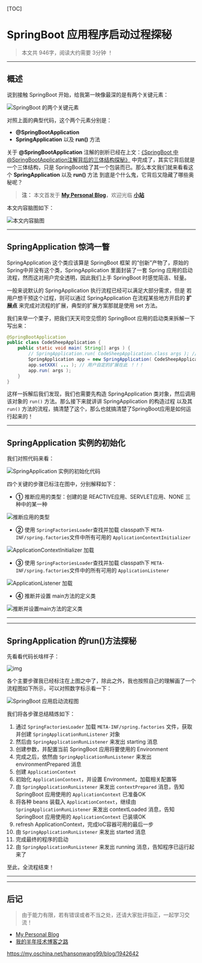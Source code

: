[TOC]



# SpringBoot 应用程序启动过程探秘 

> 本文共 946字，阅读大约需要 3分钟 ！

------

## 概述

说到接触 SpringBoot 开始，给我第一映像最深的是有两个关键元素：

![SpringBoot 的两个关键元素](image-201902032202/1240.png)

对照上面的典型代码，这个两个元素分别是：

- **@SpringBootApplication**
- **SpringApplication** 以及 **run()** 方法

关于 **@SpringBootApplication** 注解的剖析已经在上文：[《SpringBoot 中 @SpringBootApplication注解背后的三体结构探秘》](http://www.codesheep.cn/2018/07/30/at-SpringBootApplication-zhujie/) 中完成了，其实它背后就是一个三体结构，只是 SpringBoot给了其一个包装而已。那么本文我们就来看看这个 **SpringApplication** 以及 **run()** 方法 到底是个什么鬼，它背后又隐藏了哪些奥秘呢？

> **注：** 本文首发于 [**My Personal Blog**](http://www.codesheep.cn/)，欢迎光临 [**小站**](http://www.codesheep.cn/)

本文内容脑图如下：

![本文内容脑图](image-201902032202/1240-20190123221459354.png)

------

## SpringApplication 惊鸿一瞥

SpringApplication 这个类应该算是 SpringBoot 框架 的“创新”产物了，原始的 Spring中并没有这个类，SpringApplication 里面封装了一套 Spring 应用的启动流程，然而这对用户完全透明，因此我们上手 SpringBoot 时感觉简洁、轻量。

一般来说默认的 SpringApplication 执行流程已经可以满足大部分需求，但是 若用户想干预这个过程，则可以通过 SpringApplication 在流程某些地方开启的 **扩展点** 来完成对流程的扩展，典型的扩展方案那就是使用 set 方法。

我们来举一个栗子，把我们天天司空见惯的 SpringBoot 应用的启动类来拆解一下写出来：

```java
@SpringBootApplication
public class CodeSheepApplication {
	public static void main( String[] args ) {
		// SpringApplication.run( CodeSheepApplication.class args ); // 这是传统SpringBoot应用的启动，一行代码搞定，内部默认做了很多事
		SpringApplication app = new SpringApplication( CodeSheepApplication.class );
		app.setXXX( ... ); // 用户自定的扩展在此 ！！！
		app.run( args );
	}
}
```

这样一拆解后我们发现，我们也需要先构造 SpringApplication 类对象，然后调用该对象的 `run()` 方法。那么接下来就讲讲 SpringApplication 的构造过程 以及其 `run()` 方法的流程，搞清楚了这个，那么也就搞清楚了SpringBoot应用是如何运行起来的！

------

## SpringApplication 实例的初始化

我们对照代码来看：

![SpringApplication 实例的初始化代码](image-201902032202/1240-20190123221459312.png)

四个关键的步骤已标注在图中，分别解释如下：

- **①** 推断应用的类型：创建的是 REACTIVE应用、SERVLET应用、NONE 三种中的某一种

![推断应用的类型](image-201902032202/1240-20190123221459338.png)

- **②** 使用 `SpringFactoriesLoader`查找并加载 classpath下 `META-INF/spring.factories`文件中所有可用的 `ApplicationContextInitializer`

![ApplicationContextInitializer 加载](image-201902032202/1240-20190123221459363.png)

- **③** 使用 `SpringFactoriesLoader`查找并加载 classpath下 `META-INF/spring.factories`文件中的所有可用的 `ApplicationListener`

![ApplicationListener 加载](image-201902032202/1240-20190123221459357.png)

- **④** 推断并设置 main方法的定义类

![推断并设置main方法的定义类](image-201902032202/1240-20190123221459388.png)

------

------

## SpringApplication 的run()方法探秘

先看看代码长啥样子：

 ![img](image-201902032202/165a6ae37e01211c.png)

各个主要步骤我已经标注在上图之中了，除此之外，我也按照自己的理解画了一个流程图如下所示，可以对照数字标示看一下：

![SpringBoot 应用启动流程图](image-201902032202/1240-20190123221459572.png)

我们将各步骤总结精炼如下：

1. 通过 `SpringFactoriesLoader` 加载 `META-INF/spring.factories` 文件，获取并创建 `SpringApplicationRunListener` 对象
2. 然后由 `SpringApplicationRunListener` 来发出 starting 消息
3. 创建参数，并配置当前 SpringBoot 应用将要使用的 Environment
4. 完成之后，依然由 `SpringApplicationRunListener` 来发出 environmentPrepared 消息
5. 创建 `ApplicationContext`
6. 初始化 `ApplicationContext`，并设置 Environment，加载相关配置等
7. 由 `SpringApplicationRunListener` 来发出 `contextPrepared` 消息，告知SpringBoot 应用使用的 `ApplicationContext` 已准备OK
8. 将各种 beans 装载入 `ApplicationContext`，继续由 `SpringApplicationRunListener` 来发出 contextLoaded 消息，告知 SpringBoot 应用使用的 `ApplicationContext` 已装填OK
9. refresh ApplicationContext，完成IoC容器可用的最后一步
10. 由 `SpringApplicationRunListener` 来发出 started 消息
11. 完成最终的程序的启动
12. 由 `SpringApplicationRunListener` 来发出 running 消息，告知程序已运行起来了

至此，全流程结束！

------

------

## 后记

> 由于能力有限，若有错误或者不当之处，还请大家批评指正，一起学习交流！

- [My Personal Blog](http://www.codesheep.cn/)
- [我的半年技术博客之路](https://www.jianshu.com/p/28ba53821450)





https://my.oschina.net/hansonwang99/blog/1942642